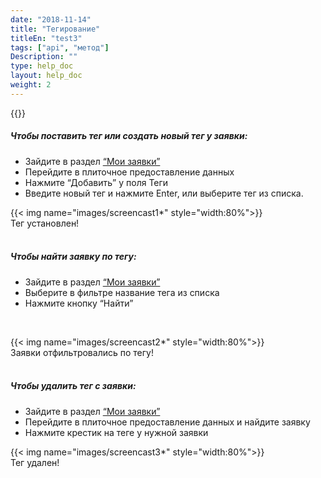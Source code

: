 ```yaml
---
date: "2018-11-14"
title: "Тегирование"
titleEn: "test3"
tags: ["api", "метод"]
Description: ""
type: help_doc
layout: help_doc
weight: 2
---
```


{{<alert icon="info-circle" color="alert11-light" text="Теги позволяют быстро найти заявку среди других." close="false">}}


##### Чтобы поставить тег или создать новый тег у заявки:
* Зайдите в раздел <a href=" https://my.fesco.com/requests" target="_blank">“Мои заявки” </a>
* Перейдите в плиточное предоставление данных
* Нажмите “Добавить” у поля Теги
* Введите новый тег и нажмите Enter, или выберите тег из списка. <br/>

{{< img name="images/screencast1*" style="width:80%">}} 
<br/>
Тег установлен!
<br/>
<br/>
##### Чтобы найти заявку по тегу:
* Зайдите в раздел <a href=" https://my.fesco.com/requests" target="_blank">“Мои заявки” </a> 
* Выберите в фильтре название тега из списка
* Нажмите кнопку “Найти”
<br/>

{{< img name="images/screencast2*" style="width:80%">}} 
<br/>
Заявки отфильтровались по тегу!
<br/>
<br/>
##### Чтобы удалить тег с заявки:
* Зайдите в раздел <a href=" https://my.fesco.com/requests" target="_blank">“Мои заявки” </a> 
* Перейдите в плиточное предоставление данных и найдите заявку
* Нажмите крестик на теге у нужной заявки <br/>

{{< img name="images/screencast3*" style="width:80%">}} 
 <br/>
Тег удален!
 <br/>


